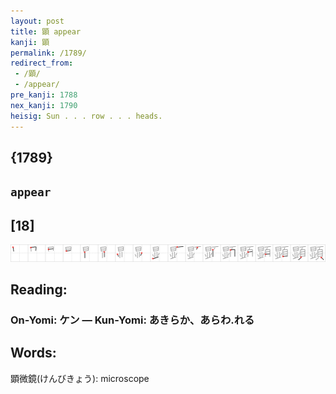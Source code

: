 ```yaml
---
layout: post
title: 顕 appear
kanji: 顕
permalink: /1789/
redirect_from:
 - /顕/
 - /appear/
pre_kanji: 1788
nex_kanji: 1790
heisig: Sun . . . row . . . heads.
---
```


## {1789}

## `appear`

## [18]

<div class="stroke"><img src="../images/E9A195.png" /></div>

## Reading:

### On-Yomi: ケン &mdash; Kun-Yomi: あきらか、あらわ.れる

## Words:

顕微鏡(けんびきょう): microscope
